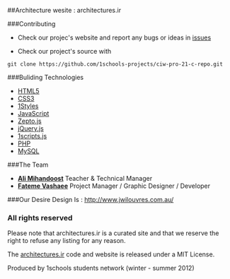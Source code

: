 ##Architecture wesite : architectures.ir


###Contributing

* Check our projec's website and report any bugs or ideas in [issues](https://github.com/1schools-projects/ciw-pro-21-c-repo/issues)

* Check our project's source with
```
git clone https://github.com/1schools-projects/ciw-pro-21-c-repo.git
```
###Buliding Technologies
* [HTML5](http://ali.md/wiki/html5)
* [CSS3](http://ali.md/css3ref)
* [1Styles](http://ali.md/1styles)
* [JavaScript](http://ali.md/wiki/javascript)
* [Zepto.js](http://ali.md/zepto.js)
* [jQuery.js](http://ali.md/jquery.js)
* [1scripts.js](http://ali.md/1scripts.js)
* [PHP](http://ali.md/php/)
* [MySQL](http://ali.md/wiki/mysql)

###The Team


* [**Ali Mihandoost**](http://github.com/Alimd) Teacher  & Technical Manager
* [**Fateme Vashaee**](http://github.com/f-varshia) Project Manager / Graphic Designer / Developer

###Our Desire Design Is : http://www.jwilouvres.com.au/


### All rights reserved ###

Please note that architectures.ir is a curated site and that we reserve the right to refuse any listing for any reason.

The [architectures.ir](http://architectures.ir) code and website is released under a MIT License.

Produced by 1schools students network (winter - summer 2012)
